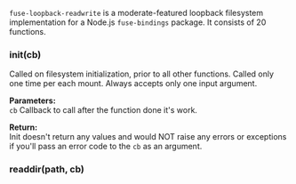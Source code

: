 `fuse-loopback-readwrite` is a moderate-featured loopback filesystem implementation for a Node.js `fuse-bindings` package. It consists of 20 functions.
### init(cb)
Called on filesystem initialization, prior to all other functions. Called only one time per each mount. Always accepts only one input argument.

**Parameters:**  
`cb` Callback to call after the function done it's work.

**Return:**  
Init doesn't return any values and would NOT raise any errors or exceptions if you'll pass an error code to the `cb` as an argument.

### readdir(path, cb)